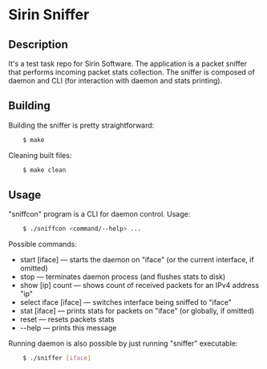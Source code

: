 Sirin Sniffer
=============

Description
-----------

It's a test task repo for Sirin Software.
The application is a packet sniffer that performs incoming packet stats collection. The sniffer is
composed of daemon and CLI (for interaction with daemon and stats printing).


Building
--------

Building the sniffer is pretty straightforward:

```bash
    $ make
```

Cleaning built files:

```bash
    $ make clean
```


Usage
-----

"sniffcon" program is a CLI for daemon control. Usage:

```bash
    $ ./sniffcon <command/--help> ...
```

Possible commands:

* start [iface] — starts the daemon on "iface" (or the current interface, if omitted)
* stop — terminates daemon process (and flushes stats to disk)
* show [ip] count — shows count of received packets for an IPv4 address "ip"
* select iface [iface] — switches interface being sniffed to "iface"
* stat [iface] — prints stats for packets on "iface" (or globally, if omitted)
* reset — resets packets stats
* --help — prints this message

Running daemon is also possible by just running "sniffer" executable:

```bash
    $ ./sniffer [iface]
```

